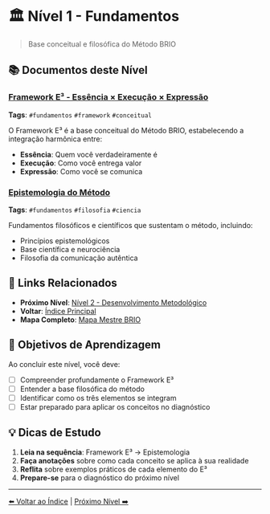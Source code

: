 # 🏛️ Nível 1 - Fundamentos

> Base conceitual e filosófica do Método BRIO

## 📚 Documentos deste Nível

### [Framework E³ - Essência × Execução × Expressão](./doc1-1-framework-e3-v3.md)
**Tags**: `#fundamentos` `#framework` `#conceitual`

O Framework E³ é a base conceitual do Método BRIO, estabelecendo a integração harmônica entre:
- **Essência**: Quem você verdadeiramente é
- **Execução**: Como você entrega valor
- **Expressão**: Como você se comunica

### [Epistemologia do Método](./doc1-2-epistemologia-v2.md)
**Tags**: `#fundamentos` `#filosofia` `#ciencia`

Fundamentos filosóficos e científicos que sustentam o método, incluindo:
- Princípios epistemológicos
- Base científica e neurociência
- Filosofia da comunicação autêntica

## 🔗 Links Relacionados

- **Próximo Nível**: [Nível 2 - Desenvolvimento Metodológico](../nivel-2-desenvolvimento/)
- **Voltar**: [Índice Principal](../../README.md)
- **Mapa Completo**: [Mapa Mestre BRIO](../../doc0-mapa-mestre-brio.md)

## 🎯 Objetivos de Aprendizagem

Ao concluir este nível, você deve:
- [ ] Compreender profundamente o Framework E³
- [ ] Entender a base filosófica do método
- [ ] Identificar como os três elementos se integram
- [ ] Estar preparado para aplicar os conceitos no diagnóstico

## 💡 Dicas de Estudo

1. **Leia na sequência**: Framework E³ → Epistemologia
2. **Faça anotações** sobre como cada conceito se aplica à sua realidade
3. **Reflita** sobre exemplos práticos de cada elemento do E³
4. **Prepare-se** para o diagnóstico do próximo nível

---

[⬅️ Voltar ao Índice](../../README.md) | [Próximo Nível ➡️](../nivel-2-desenvolvimento/)